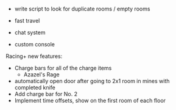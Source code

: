 - write script to look for duplicate rooms / empty rooms

- fast travel
- chat system
- custom console

Racing+ new features:
- Charge bars for all of the charge items
	- Azazel's Rage
- automatically open door after going to 2x1 room in mines with completed knife
- Add charge bar for No. 2
- Implement time offsets, show on the first room of each floor

